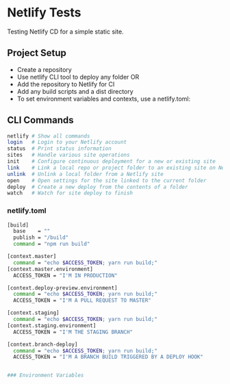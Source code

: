 # Netlify Tests

Testing Netlify CD for a simple static site.
 
## Project Setup

* Create a repository
* Use netlify CLI tool to deploy any folder OR
* Add the repository to Netlify for CI
* Add any build scripts and a dist directory
* To set environment variables and contexts, use a netlify.toml:

## CLI Commands

```sh
netlify # Show all commands
login   # Login to your Netlify account
status  # Print status information
sites   # Handle various site operations
init    # Configure continuous deployment for a new or existing site
link    # Link a local repo or project folder to an existing site on Netlify
unlink  # Unlink a local folder from a Netlify site
open    # Open settings for the site linked to the current folder
deploy  # Create a new deploy from the contents of a folder
watch   # Watch for site deploy to finish
```

### netlify.toml

``` sh
[build]
  base    = ""
  publish = "/build"
  command = "npm run build"

[context.master]
  command = "echo $ACCESS_TOKEN; yarn run build;"
[context.master.environment]
  ACCESS_TOKEN = "I'M IN PRODUCTION"

[context.deploy-preview.environment]
  command = "echo $ACCESS_TOKEN; yarn run build;"
  ACCESS_TOKEN = "I'M A PULL REQUEST TO MASTER"

[context.staging]
  command = "echo $ACCESS_TOKEN; yarn run build;"
[context.staging.environment]
  ACCESS_TOKEN = "I'M THE STAGING BRANCH"

[context.branch-deploy]
  command = "echo $ACCESS_TOKEN; yarn run build;"
  ACCESS_TOKEN = "I'M A BRANCH BUILD TRIGGERED BY A DEPLOY HOOK"


### Environment Variables

